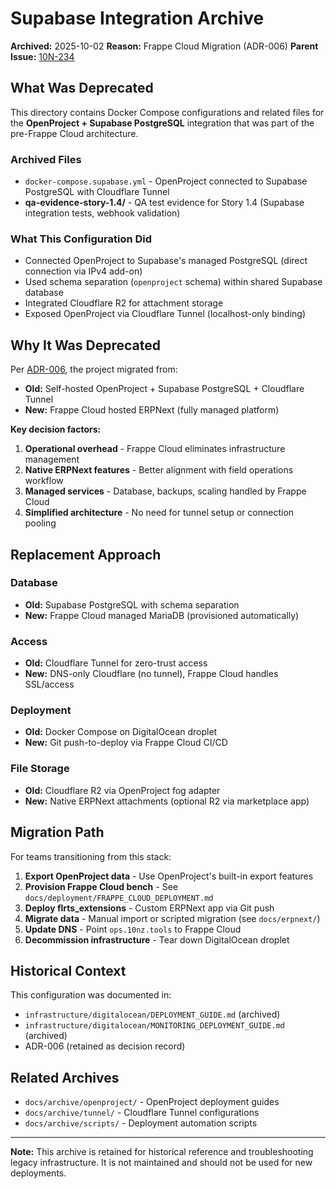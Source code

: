 # Supabase Integration Archive

**Archived:** 2025-10-02 **Reason:** Frappe Cloud Migration (ADR-006) **Parent
Issue:** [10N-234](https://linear.app/10netzero/issue/10N-234)

## What Was Deprecated

This directory contains Docker Compose configurations and related files for the
**OpenProject + Supabase PostgreSQL** integration that was part of the
pre-Frappe Cloud architecture.

### Archived Files

- `docker-compose.supabase.yml` - OpenProject connected to Supabase PostgreSQL
  with Cloudflare Tunnel
- **qa-evidence-story-1.4/** - QA test evidence for Story 1.4 (Supabase
  integration tests, webhook validation)

### What This Configuration Did

- Connected OpenProject to Supabase's managed PostgreSQL (direct connection via
  IPv4 add-on)
- Used schema separation (`openproject` schema) within shared Supabase database
- Integrated Cloudflare R2 for attachment storage
- Exposed OpenProject via Cloudflare Tunnel (localhost-only binding)

## Why It Was Deprecated

Per [ADR-006](../../architecture/adr/ADR-006-erpnext-frappe-cloud-migration.md),
the project migrated from:

- **Old:** Self-hosted OpenProject + Supabase PostgreSQL + Cloudflare Tunnel
- **New:** Frappe Cloud hosted ERPNext (fully managed platform)

**Key decision factors:**

1. **Operational overhead** - Frappe Cloud eliminates infrastructure management
2. **Native ERPNext features** - Better alignment with field operations workflow
3. **Managed services** - Database, backups, scaling handled by Frappe Cloud
4. **Simplified architecture** - No need for tunnel setup or connection pooling

## Replacement Approach

### Database

- **Old:** Supabase PostgreSQL with schema separation
- **New:** Frappe Cloud managed MariaDB (provisioned automatically)

### Access

- **Old:** Cloudflare Tunnel for zero-trust access
- **New:** DNS-only Cloudflare (no tunnel), Frappe Cloud handles SSL/access

### Deployment

- **Old:** Docker Compose on DigitalOcean droplet
- **New:** Git push-to-deploy via Frappe Cloud CI/CD

### File Storage

- **Old:** Cloudflare R2 via OpenProject fog adapter
- **New:** Native ERPNext attachments (optional R2 via marketplace app)

## Migration Path

For teams transitioning from this stack:

1. **Export OpenProject data** - Use OpenProject's built-in export features
2. **Provision Frappe Cloud bench** - See
   `docs/deployment/FRAPPE_CLOUD_DEPLOYMENT.md`
3. **Deploy flrts_extensions** - Custom ERPNext app via Git push
4. **Migrate data** - Manual import or scripted migration (see `docs/erpnext/`)
5. **Update DNS** - Point `ops.10nz.tools` to Frappe Cloud
6. **Decommission infrastructure** - Tear down DigitalOcean droplet

## Historical Context

This configuration was documented in:

- `infrastructure/digitalocean/DEPLOYMENT_GUIDE.md` (archived)
- `infrastructure/digitalocean/MONITORING_DEPLOYMENT_GUIDE.md` (archived)
- ADR-006 (retained as decision record)

## Related Archives

- `docs/archive/openproject/` - OpenProject deployment guides
- `docs/archive/tunnel/` - Cloudflare Tunnel configurations
- `docs/archive/scripts/` - Deployment automation scripts

---

**Note:** This archive is retained for historical reference and troubleshooting
legacy infrastructure. It is not maintained and should not be used for new
deployments.
